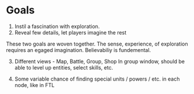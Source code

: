 # Goals

1. Instil a fascination with exploration. 
2. Reveal few details, let players imagine the rest

These two goals are woven together. The sense, experience, of exploration
requires an egaged imagination. Believabiliy is fundemental.


3. Different views - Map, Battle, Group, Shop
    In group window, should be able to level up entities, select skills, etc.

4. Some variable chance of finding special units / powers / etc. in each node,
like in FTL
